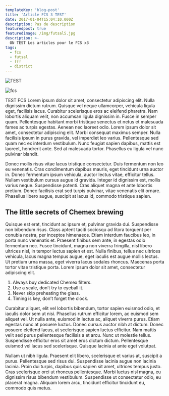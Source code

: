 ```yaml
---
templateKey: 'blog-post'
title: 'Article FCS 3 TEST'
date: 2017-01-04T15:04:10.000Z
description: Pas de description
featuredpost: true
featuredimage: /img/futsal5.jpg
description: >-
  ON TEST Les articles pour le FCS x3 
tags:
  - fcs
  - futsal
  - fff
  - district
---
```

![TEST](/img/futsal6.jpg "TEST")



![fcs](/img/futsal5.jpg)

TEST FCS Lorem ipsum dolor sit amet, consectetur adipiscing elit. Nulla dignissim dictum rutrum. Quisque vel neque ullamcorper, vehicula ligula eget, facilisis lacus. Curabitur scelerisque eros ac eleifend pharetra. Nam lobortis aliquam velit, non accumsan ligula dignissim in. Fusce in semper quam. Pellentesque habitant morbi tristique senectus et netus et malesuada fames ac turpis egestas. Aenean nec laoreet odio. Lorem ipsum dolor sit amet, consectetur adipiscing elit. Morbi consequat maximus semper. Nulla facilisis ipsum in purus gravida, vel imperdiet leo varius. Pellentesque sed quam nec ex interdum vestibulum. Nunc feugiat sapien dapibus, mattis est laoreet, hendrerit ante. Sed at malesuada tortor. Phasellus eu ligula vel nunc pulvinar blandit.

Donec mollis risus vitae lacus tristique consectetur. Duis fermentum non leo eu venenatis. Cras condimentum dapibus mauris, eget tincidunt urna auctor in. Donec fermentum ipsum vehicula, auctor lectus vitae, efficitur tellus. Nullam vestibulum cursus augue id gravida. Integer id dignissim est, mollis varius neque. Suspendisse potenti. Cras aliquet magna et ante lobortis pretium. Donec facilisis erat sed turpis pulvinar, vitae venenatis elit ornare. Phasellus libero augue, suscipit at lacus id, commodo tristique sapien.

## The little secrets of Chemex brewing

Quisque est erat, tincidunt ac ipsum et, pulvinar gravida dui. Suspendisse non bibendum risus. Class aptent taciti sociosqu ad litora torquent per conubia nostra, per inceptos himenaeos. Etiam interdum faucibus leo, in porta nunc venenatis et. Praesent finibus sem ante, in egestas odio fermentum nec. Fusce tincidunt, magna non viverra fringilla, nisl libero ultrices nisl, in tempor lectus sapien et est. Nulla finibus, tellus nec ultrices vehicula, lacus magna tempus augue, eget iaculis est augue mollis lectus. Ut pretium urna massa, eget viverra lacus sodales rhoncus. Maecenas porta tortor vitae tristique porta. Lorem ipsum dolor sit amet, consectetur adipiscing elit.

1. Always buy dedicated Chemex filters.
2. Use a scale, don’t try to eyeball it.
3. Never skip preheating the glass.
4. Timing is key, don’t forget the clock.

Curabitur aliquet, elit vel lobortis bibendum, tortor sapien euismod odio, et iaculis dolor sem ut nisi. Phasellus rutrum efficitur lorem, ac euismod sem aliquet vel. Ut nulla ante, euismod in lectus ac, aliquet viverra purus. Etiam egestas nunc at posuere luctus. Donec cursus auctor nibh at dictum. Donec posuere eleifend lacus, at scelerisque sapien luctus efficitur. Nam mattis velit sed purus pellentesque facilisis a et arcu. Nunc ut molestie tellus. Suspendisse efficitur eros sit amet eros dictum dictum. Pellentesque euismod vel lacus sed scelerisque. Quisque lacinia at ante eget volutpat.

Nullam ut nibh ligula. Praesent elit libero, scelerisque et varius at, suscipit a purus. Pellentesque sed risus dui. Suspendisse lacinia augue non lacinia lacinia. Proin dui turpis, dapibus quis sapien sit amet, ultrices tempus justo. Cras scelerisque orci ut rhoncus pellentesque. Morbi luctus nisl magna, eu dignissim risus bibendum vestibulum. Suspendisse ut consectetur odio, eu placerat magna. Aliquam lorem arcu, tincidunt efficitur tincidunt eu, commodo quis metus.
